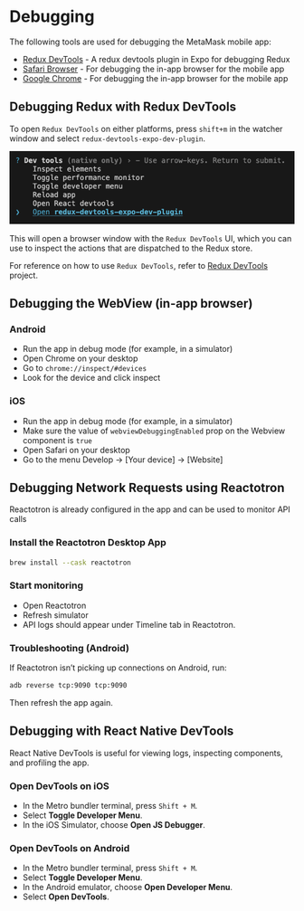 # Debugging

The following tools are used for debugging the MetaMask mobile app:

- [Redux DevTools](https://github.com/matt-oakes/redux-devtools-expo-dev-plugin) - A redux devtools plugin in Expo for debugging Redux
- [Safari Browser](https://github.com/react-native-webview/react-native-webview/blob/master/docs/Debugging.md#debugging-webview-contents) - For debugging the in-app browser for the mobile app
- [Google Chrome](https://github.com/react-native-webview/react-native-webview/blob/master/docs/Debugging.md#debugging-webview-contents) - For debugging the in-app browser for the mobile app

## Debugging Redux with Redux DevTools

To open `Redux DevTools` on either platforms, press `shift+m` in the watcher window and select `redux-devtools-expo-dev-plugin`.

![Redux DevTools](../assets/debugging/redux-devtools-selection.jpg)

This will open a browser window with the `Redux DevTools` UI, which you can use to inspect the actions that are dispatched to the Redux store.

For reference on how to use `Redux DevTools`, refer to [Redux DevTools](https://github.com/reduxjs/redux-devtools/?tab=readme-ov-file) project.

## Debugging the WebView (in-app browser)

### Android

- Run the app in debug mode (for example, in a simulator)
- Open Chrome on your desktop
- Go to `chrome://inspect/#devices`
- Look for the device and click inspect

### iOS

- Run the app in debug mode (for example, in a simulator)
- Make sure the value of `webviewDebuggingEnabled` prop on the Webview component is `true`
- Open Safari on your desktop
- Go to the menu Develop -> [Your device] -> [Website]

## Debugging Network Requests using Reactotron

Reactotron is already configured in the app and can be used to monitor API calls

### Install the Reactotron Desktop App

```bash
brew install --cask reactotron
```

### Start monitoring

- Open Reactotron
- Refresh simulator
- API logs should appear under Timeline tab in Reactotron.

### Troubleshooting (Android)

If Reactotron isn’t picking up connections on Android, run:

```bash
adb reverse tcp:9090 tcp:9090
```

Then refresh the app again.

## Debugging with React Native DevTools

React Native DevTools is useful for viewing logs, inspecting components, and profiling the app.

### Open DevTools on iOS

- In the Metro bundler terminal, press `Shift + M`.
- Select **Toggle Developer Menu**.
- In the iOS Simulator, choose **Open JS Debugger**.

### Open DevTools on Android

- In the Metro bundler terminal, press `Shift + M`.
- Select **Toggle Developer Menu**.
- In the Android emulator, choose **Open Developer Menu**.
- Select **Open DevTools**.
